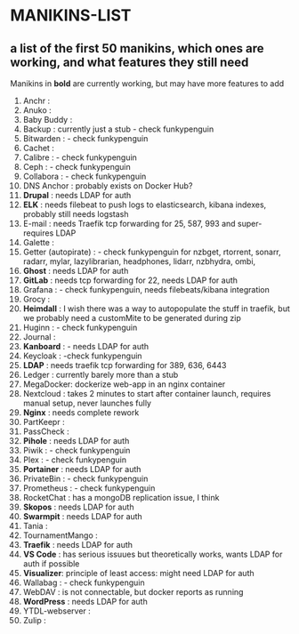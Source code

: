 # MANIKINS-LIST

## a list of the first 50 manikins, which ones are working, and what features they still need

Manikins in **bold** are currently working, but may have more features to add

1. Anchr :
2. Anuko :
3. Baby Buddy :
4. Backup : currently just a stub - check funkypenguin
5. Bitwarden : - check funkypenguin
6. Cachet :
7. Calibre : - check funkypenguin
8. Ceph : - check funkypenguin
9. Collabora : - check funkypenguin
10. DNS Anchor : probably exists on Docker Hub?
11. **Drupal** : needs LDAP for auth
12. **ELK** : needs filebeat to push logs to elasticsearch, kibana indexes, probably still needs logstash
13. E-mail : needs Traefik tcp forwarding for 25, 587, 993 and super-requires LDAP
14. Galette :
15. Getter (autopirate) : - check funkypenguin for nzbget, rtorrent, sonarr, radarr, mylar, lazylibrarian, headphones, lidarr, nzbhydra, ombi,
16. **Ghost** : needs LDAP for auth
17. **GitLab** : needs tcp forwarding for 22, needs LDAP for auth
18. Grafana : - check funkypenguin, needs filebeats/kibana integration
19. Grocy :
20. **Heimdall** : I wish there was a way to autopopulate the stuff in traefik, but we probably need a customMite to be generated during zip
21. Huginn : - check funkypenguin
22. Journal :
23. **Kanboard** : - needs LDAP for auth
24. Keycloak : -check funkypenguin
25. **LDAP** : needs traefik tcp forwarding for 389, 636, 6443
26. Ledger : currently barely more than a stub
27. MegaDocker: dockerize web-app in an nginx container
28. Nextcloud : takes 2 minutes to start after container launch, requires manual setup, never launches fully
29. **Nginx** : needs complete rework
30. PartKeepr :
31. PassCheck :
32. **Pihole** : needs LDAP for auth
33. Piwik : - check funkypenguin
34. Plex : - check funkypenguin
35. **Portainer** : needs LDAP for auth
36. PrivateBin : - check funkypenguin
37. Prometheus : - check funkypenguin
38. RocketChat : has a mongoDB replication issue, I think
39. **Skopos** : needs LDAP for auth
40. **Swarmpit** : needs LDAP for auth
41. Tania :
42. TournamentMango :
43. **Traefik** : needs LDAP for auth
44. **VS Code** : has serious issuues but theoretically works, wants LDAP for auth if possible
45. **Visualizer**: principle of least access: might need LDAP for auth
46. Wallabag : - check funkypenguin
47. WebDAV : is not connectable, but docker reports as running
48. **WordPress** : needs LDAP for auth
49. YTDL-webserver :
50. Zulip :
